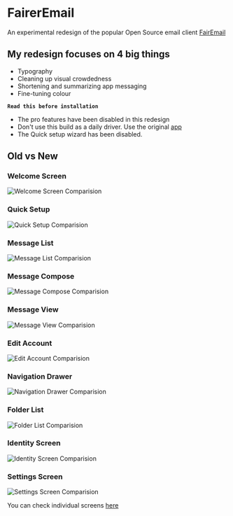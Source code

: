 # FairerEmail
An experimental redesign of the popular Open Source email client [FairEmail](https://github.com/M66B/FairEmail)

## My redesign focuses on 4 big things

* Typography
* Cleaning up visual crowdedness
* Shortening and summarizing app messaging
* Fine-tuning colour

**``Read this before installation``**
* The pro features have been disabled in this redesign
* Don't use this build as a daily driver. Use the original [app](https://email.faircode.eu/)
* The Quick setup wizard has been disabled.


## Old vs New
### Welcome Screen
![Welcome Screen Comparision](screenshots/comparisions/1.png?raw=true "Welcome Screen Comparision")

### Quick Setup
![Quick Setup Comparision](screenshots/comparisions/2.png?raw=true "Quick setup Comparision")

### Message List
![Message List Comparision](screenshots/comparisions/3.png?raw=true "Message list Comparision")

### Message Compose
![Message Compose Comparision](screenshots/comparisions/4.png?raw=true "Message Compose Comparision")

### Message View
![Message View Comparision](screenshots/comparisions/5.png?raw=true "Message View Comparision")

### Edit Account
![Edit Account Comparision](screenshots/comparisions/6.png?raw=true "Edit Account Comparision")

### Navigation Drawer
![Navigation Drawer Comparision](screenshots/comparisions/7.png?raw=true "Navigation Drawer Comparision")

### Folder List
![Folder List Comparision](screenshots/comparisions/8.png?raw=true "Folder List Comparision")

### Identity Screen
![Identity Screen Comparision](screenshots/comparisions/9.png?raw=true "Identity Screen Comparision")

### Settings Screen
![Settings Screen Comparision](screenshots/comparisions/10.png?raw=true "Settings Screen Comparision")

You can check individual screens [here](screenshots/all)
